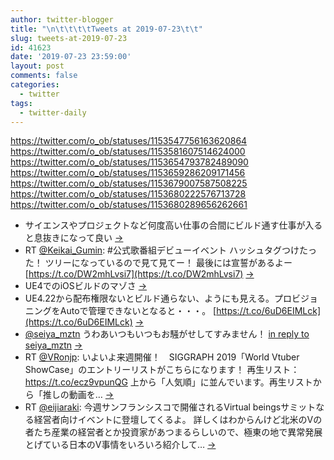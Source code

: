```yaml
---
author: twitter-blogger
title: "\n\t\t\t\tTweets at 2019-07-23\t\t"
slug: tweets-at-2019-07-23
id: 41623
date: '2019-07-23 23:59:00'
layout: post
comments: false
categories:
  - twitter
tags:
  - twitter-daily
---
```


https://twitter.com/o_ob/statuses/1153547756163620864 https://twitter.com/o_ob/statuses/1153581607514624000 https://twitter.com/o_ob/statuses/1153654793782489090 https://twitter.com/o_ob/statuses/1153659286209171456 https://twitter.com/o_ob/statuses/1153679007587508225 https://twitter.com/o_ob/statuses/1153680222576713728 https://twitter.com/o_ob/statuses/1153680289656262661  

*   サイエンスやプロジェクトなど何度高い仕事の合間にビルド通す仕事が入ると息抜きになって良い [->](https://twitter.com/o_ob/statuses/1153547756163620864)
*   RT [@Keikai_Gumin](https://twitter.com/Keikai_Gumin): #公式歌番組デビューイベント ハッシュタグつけたった！ ツリーになっているので見て見てー！ 最後には宣誓があるよー [https://t.co/DW2mhLvsi7](https://t.co/DW2mhLvsi7) [->](https://twitter.com/o_ob/statuses/1153581607514624000)
*   UE4でのiOSビルドのマゾさ [->](https://twitter.com/o_ob/statuses/1153654793782489090)
*   UE4.22から配布権限ないとビルド通らない、ようにも見える。プロビジョニングをAutoで管理できないとなると・・・。 [https://t.co/6uD6EIMLck](https://t.co/6uD6EIMLck) [->](https://twitter.com/o_ob/statuses/1153659286209171456)
*   [@seiya_mztn](https://twitter.com/seiya_mztn) うわあいつもいつもお騒がせしてすみません！ [in reply to seiya_mztn](https://twitter.com/seiya_mztn/statuses/1153677322836312064) [->](https://twitter.com/o_ob/statuses/1153679007587508225)
*   RT [@VRonjp](https://twitter.com/VRonjp): いよいよ来週開催！　SIGGRAPH 2019「World Vtuber ShowCase」のエントリーリストがこちらになります！ 再生リスト：https://t.co/ecz9vpunQG 上から「人気順」に並んでいます。再生リストから「推しの動画を… [->](https://twitter.com/o_ob/statuses/1153680222576713728)
*   RT [@eijiaraki](https://twitter.com/eijiaraki): 今週サンフランシスコで開催されるVirtual beingsサミットなる経営者向けイベントに登壇してくるよ。 詳しくはわからんけど北米のVの者たち産業の経営者とか投資家があつまるらしいので、極東の地で異常発展とげている日本のV事情をいろいろ紹介して… [->](https://twitter.com/o_ob/statuses/1153680289656262661)